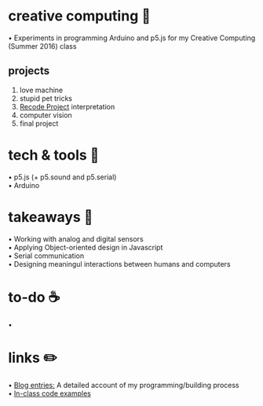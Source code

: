 # creative computing 🎨
• Experiments in programming Arduino and p5.js for my Creative Computing (Summer 2016) class<br>

## projects
1. love machine<br>
2. stupid pet tricks<br>
3. [Recode Project](http://recodeproject.com/) interpretation<br>
4. computer vision<br>
5. final project

# tech & tools 🔧
• p5.js (+ p5.sound and p5.serial)<br> 
• Arduino

# takeaways 🔑
• Working with analog and digital sensors<br>
• Applying Object-oriented design in Javascript<br>
• Serial communication<br>
• Designing meaningul interactions between humans and computers

# to-do ☕️
• 

# links ✏️ 
• [Blog entries:](https://cc.nyuad.im/author/ashleytqy/ "Ashley's Blog Entries") A detailed account of my programming/building process<br>
• [In-class code examples](https://github.com/shfitz/Creative-Computing-Summer-2016 "Creative Computing code examples")
